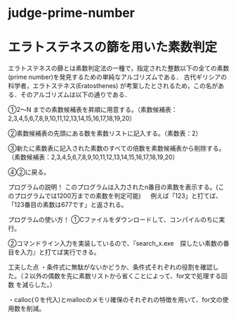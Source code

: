 # judge-prime-number
# エラトステネスの篩を用いた素数判定

エラトステネスの篩とは素数判定法の一種で，指定された整数以下の全ての素数(prime number)を発見するための単純なアルゴリズムである． 古代ギリシアの科学者，エラトステネス(Eratosthenes) が考案したとされるため，この名がある．そのアルゴリズムは以下の通りである．


➀2〜N までの素数候補表を昇順に用意する。（素数候補表：2,3,4,5,6,7,8,9,10,11,12,13,14,15,16,17,18,19,20）

➁素数候補表の先頭にある数を素数リストに記入する。（素数表：2）

➂新たに素数表に記入された素数のすべての倍数を素数候補表から削除する。（素数候補表：2,3,4,5,6,7,8,9,10,11,12,13,14,15,16,17,18,19,20）

➃➁に戻る。


プログラムの説明！
このプログラムは入力されたn番目の素数を表示する。(このプログラムでは1200万までの素数を判定可能)
　
例えば「123」と打てば、「123番目の素数は677です」と返される。
  
  
プログラムの使い方！
➀Cファイルをダウンロードして、コンパイルのちに実行。

➁コマンドライン入力を実装しているので、『search_x.exe　探したい素数の番目を入力』と打てば実行できる。


工夫した点
・条件式に無駄がないかどうか、条件式それぞれの役割を確認した。（２以外の偶数を先に素数リストから省くことによって、for文で処理する回数
を減らした。）

・calloc(０を代入)とmallocのメモリ確保のそれぞれの特徴を用いて、for文の使用数を削減。
